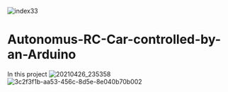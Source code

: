 ![index33](https://user-images.githubusercontent.com/79197959/116157122-b428d680-a6ec-11eb-887e-c7c70f4cb08f.jpeg)
# Autonomus-RC-Car-controlled-by-an-Arduino 
 In this project 
![20210426_235358](https://user-images.githubusercontent.com/79197959/116156326-9ad35a80-a6eb-11eb-8029-882f467531f8.jpg)
![3c2f3f1b-aa53-456c-8d5e-8e040b70b002](https://user-images.githubusercontent.com/79197959/116157057-9e1b1600-a6ec-11eb-9f87-08df266ddd29.jpg)



